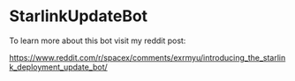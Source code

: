 # StarlinkUpdateBot

To learn more about this bot visit my reddit post:

https://www.reddit.com/r/spacex/comments/exrmyu/introducing_the_starlink_deployment_update_bot/
